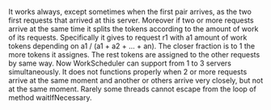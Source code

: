 It works always, except sometimes when the first pair arrives, as the two first requests that arrived at this server. Moreover if two or more requests arrive at the same time it splits the tokens according to the amount of work of its requests. Specifically it gives to request r1 with a1 amount of work tokens depending on a1 / (a1 + a2 + ... + an). The closer fraction is to 1 the more tokens it assignes. The rest tokens are assigned to the other requests by same way. Now WorkScheduler can support from 1 to 3 servers simultaneously. It does not functions properly when 2 or more requests arrive at the same moment and another or others arrive very closely, but not at the same moment. Rarely some threads cannot escape from the loop of method waitIfNecessary.
